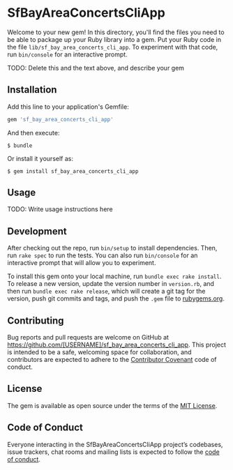 # SfBayAreaConcertsCliApp

Welcome to your new gem! In this directory, you'll find the files you need to be able to package up your Ruby library into a gem. Put your Ruby code in the file `lib/sf_bay_area_concerts_cli_app`. To experiment with that code, run `bin/console` for an interactive prompt.

TODO: Delete this and the text above, and describe your gem

## Installation

Add this line to your application's Gemfile:

```ruby
gem 'sf_bay_area_concerts_cli_app'
```

And then execute:

    $ bundle

Or install it yourself as:

    $ gem install sf_bay_area_concerts_cli_app

## Usage

TODO: Write usage instructions here

## Development

After checking out the repo, run `bin/setup` to install dependencies. Then, run `rake spec` to run the tests. You can also run `bin/console` for an interactive prompt that will allow you to experiment.

To install this gem onto your local machine, run `bundle exec rake install`. To release a new version, update the version number in `version.rb`, and then run `bundle exec rake release`, which will create a git tag for the version, push git commits and tags, and push the `.gem` file to [rubygems.org](https://rubygems.org).

## Contributing

Bug reports and pull requests are welcome on GitHub at https://github.com/[USERNAME]/sf_bay_area_concerts_cli_app. This project is intended to be a safe, welcoming space for collaboration, and contributors are expected to adhere to the [Contributor Covenant](http://contributor-covenant.org) code of conduct.

## License

The gem is available as open source under the terms of the [MIT License](https://opensource.org/licenses/MIT).

## Code of Conduct

Everyone interacting in the SfBayAreaConcertsCliApp project’s codebases, issue trackers, chat rooms and mailing lists is expected to follow the [code of conduct](https://github.com/[USERNAME]/sf_bay_area_concerts_cli_app/blob/master/CODE_OF_CONDUCT.md).
